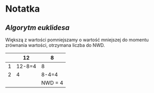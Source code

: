 # Notatka

## *Algorytm euklidesa*

Większą z wartości pomniejszamy o wartość mniejszej do momentu zrównania wartości, otrzymana liczba do NWD.

|   | 12  | 8  |
| ------------ | ------------ | ------------ |
|  1 | 12-8=4  | 8  |
|  2 | 4  | 8-4=4  |
|  |  |NWD = 4|
